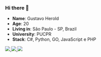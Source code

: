 ### Hi there 👋

 * **Name**: Gustavo Herold
 * **Age**: 20
 * **Living in**: São Paulo - SP, Brazil
 * **University**: PUCPR
 * **Stack**: C#, Python, GO, JavaScript e PHP

<div>
    <a target='_blank' href="https://twitch.tv/zuko7">
        <img src="https://img.shields.io/badge/Twitch-9146FF?style=for-the-badge&logo=twitch&logoColor=white">
    </a>
    <a target='_blank' href="https://twitter.com/zukohe4rt">
        <img src="https://img.shields.io/badge/Twitter-1DA1F2?style=for-the-badge&logo=twitter&logoColor=white">
    </a>
    <a target='_blank' href="https://linkedin.com/in/gustavo-herold-bender">
        <img src="https://img.shields.io/badge/LinkedIn-0077B5?style=for-the-badge&logo=linkedin&logoColor=white">
    </a>

</div>
